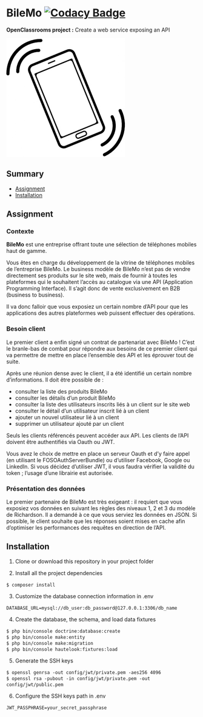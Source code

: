 # BileMo [![Codacy Badge](https://api.codacy.com/project/badge/Grade/fb109be8d2e249869a3ec4181815cb5e)](https://www.codacy.com/app/percevalseb1309/Bilemo?utm_source=github.com&amp;utm_medium=referral&amp;utm_content=percevalseb1309/Bilemo&amp;utm_campaign=Badge_Grade)

__OpenClassrooms project :__ Create a web service exposing an API 

![Vibrating Phone](public/images/vibrating-phone.jpg)

## Summary

*   [Assignment](#assignment)
*   [Installation](#installation)

## Assignment

### Contexte

__BileMo__ est une entreprise offrant toute une sélection de téléphones mobiles haut de gamme.

Vous êtes en charge du développement de la vitrine de téléphones mobiles de l’entreprise BileMo. Le business modèle de BileMo n’est pas de vendre directement ses produits sur le site web, mais de fournir à toutes les plateformes qui le souhaitent l’accès au catalogue via une API (Application Programming Interface). Il s’agit donc de vente exclusivement en B2B (business to business).

Il va donc falloir que vous exposiez un certain nombre d’API pour que les applications des autres plateformes web puissent effectuer des opérations.

### Besoin client

Le premier client a enfin signé un contrat de partenariat avec BileMo ! C’est le branle-bas de combat pour répondre aux besoins de ce premier client qui va permettre de mettre en place l’ensemble des API et les éprouver tout de suite.

Après une réunion dense avec le client, il a été identifié un certain nombre d’informations. Il doit être possible de : 
*   consulter la liste des produits BileMo
*   consulter les détails d’un produit BileMo
*   consulter la liste des utilisateurs inscrits liés à un client sur le site web
*   consulter le détail d’un utilisateur inscrit lié à un client
*   ajouter un nouvel utilisateur lié à un client
*   supprimer un utilisateur ajouté par un client

Seuls les clients référencés peuvent accéder aux API. Les clients de l’API doivent être authentifiés via Oauth ou JWT.

Vous avez le choix de mettre en place un serveur Oauth et d’y faire appel (en utilisant le FOSOAuthServerBundle) ou d’utiliser Facebook, Google ou LinkedIn. Si vous décidez d’utiliser JWT, il vous faudra vérifier la validité du token ; l’usage d’une librairie est autorisée.

### Présentation des données

Le premier partenaire de BileMo est très exigeant : il requiert que vous exposiez vos données en suivant les règles des niveaux 1, 2 et 3 du modèle de Richardson. Il a demandé à ce que vous serviez les données en JSON. Si possible, le client souhaite que les réponses soient mises en cache afin d’optimiser les performances des requêtes en direction de l’API.

## Installation

1.  Clone or download this repository in your project folder

2.  Install all the project dependencies

```
$ composer install
```

3.  Customize the database connection information in .env

```
DATABASE_URL=mysql://db_user:db_password@127.0.0.1:3306/db_name
```

4.  Create the database, the schema, and load data fixtures

```
$ php bin/console doctrine:database:create
$ php bin/console make:entity
$ php bin/console make:migration
$ php bin/console hautelook:fixtures:load
```

5.  Generate the SSH keys

```
$ openssl genrsa -out config/jwt/private.pem -aes256 4096
$ openssl rsa -pubout -in config/jwt/private.pem -out config/jwt/public.pem
```

6.  Configure the SSH keys path in .env

```
JWT_PASSPHRASE=your_secret_passphrase
```
